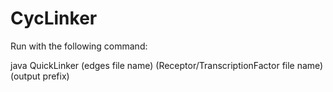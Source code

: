 # CycLinker
Run with the following command:

java QuickLinker (edges file name) (Receptor/TranscriptionFactor file name) (output prefix)
